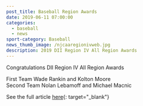 ```yaml
---
post_title: Baseball Region Awards
date: 2019-06-11 07:00:00
categories:
  - baseball
  - news
sport-category: Baseball
news_thumb_image: /njcaaregionivweb.jpg
description: 2019 DII Region IV All Region Awards
---
```


Congratulations DII Region IV All Region Awards

First Team Wade Rankin and Kolton Moore<br>Second Team Nolan Lebamoff and Michael Macnic

See the full article [here](https://region4.prestosports.com/awards/all-region/baseball/2019-baseball){: target="_blank"}